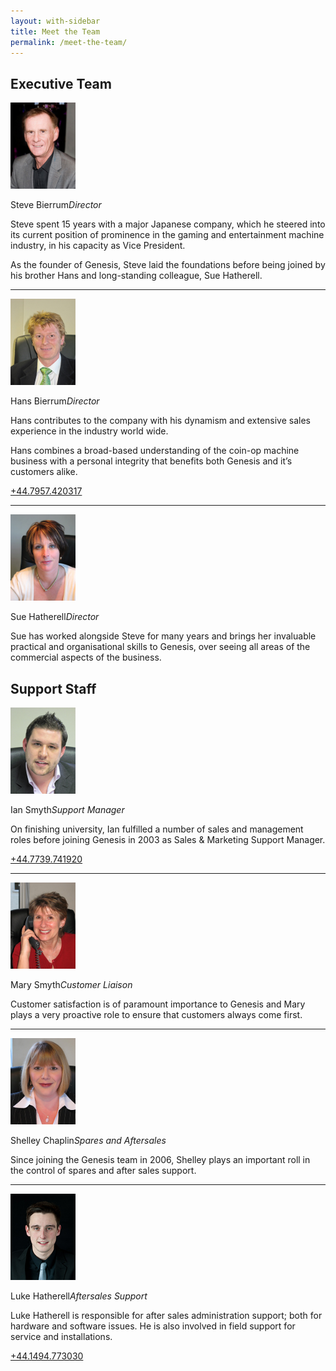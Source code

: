 ```yaml
---
layout: with-sidebar
title: Meet the Team
permalink: /meet-the-team/
---
```



<h2 class="execteam">Executive Team</h2>
<p><img loading="lazy" class="alignnone size-full wp-image-100" title="Steve" src="/images/Steve.jpg"
    alt="" width="104" height="138" /></p>
<div class="bio">
  <p>Steve Bierrum<em>Director</em></p>
  <p>Steve spent 15 years with a major Japanese company, which he steered into its current position of prominence in
    the gaming and entertainment machine industry, in his capacity as Vice President.</p>
  <p>As the founder of Genesis, Steve laid the foundations before being joined by his brother Hans and long-standing
    colleague, Sue Hatherell.</p>
</div>
<hr />
<p><img loading="lazy" class="alignnone size-full wp-image-101" title="Hans" src="/images/Hans.jpg"
    alt="" width="104" height="138" /></p>
<div class="bio">
  <p>Hans Bierrum<em>Director</em></p>
  <p>Hans contributes to the company with his dynamism and extensive sales experience in the industry world wide.
  </p>
  <p>Hans combines a broad-based understanding of the coin-op machine business with a personal integrity that
    benefits both Genesis and it&#8217;s customers alike.</p>
  <p><a href="tel:+441494773030">+44.7957.420317</a></p>
</div>
<hr />
<p><img loading="lazy" class="alignnone size-full wp-image-102" title="sue" src="/images/sue.jpg"
    alt="" width="104" height="138" /></p>
<div class="bio">
  <p>Sue Hatherell<em>Director</em></p>
  <p>Sue has worked alongside Steve for many years and brings her invaluable practical and organisational skills to
    Genesis, over seeing all areas of the commercial aspects of the business.</p>
</div>
<h2 class="suppstaff">Support Staff</h2>
<p><img loading="lazy" class="alignnone size-full wp-image-102" title="ian" src="/images/ian.jpg"
    alt="" width="104" height="138" /></p>
<div class="bio">
  <p>Ian Smyth<em>Support Manager</em></p>
  <p>On finishing university, Ian fulfilled a number of sales and management roles before joining Genesis in 2003 as
    Sales &amp; Marketing Support Manager.</p>
  <p><a href="tel:+441494773030">+44.7739.741920</a></p>
</div>
<hr />
<p><img loading="lazy" class="alignnone size-full wp-image-102" title="mary" src="/images/mary.jpg"
    alt="" width="104" height="138" /></p>
<div class="bio">
  <p>Mary Smyth<em>Customer Liaison</em></p>
  <p>Customer satisfaction is of paramount importance to Genesis and Mary plays a very proactive role to ensure that
    customers always come first.</p>
</div>
<hr />
<p><img loading="lazy" class="alignnone size-full wp-image-102" title="shelley"
    src="/images/Shelley.jpg" alt="" width="104" height="138" /></p>
<div class="bio">
  <p>Shelley Chaplin<em>Spares and Aftersales</em></p>
  <p>Since joining the Genesis team in 2006, Shelley plays an important roll in the control of spares and after
    sales support.</p>
</div>
<hr />
<p><img loading="lazy" class="alignnone size-full wp-image-102" title="luke" src="/images/luke.jpg"
    alt="" width="104" height="138" /></p>
<div class="bio">
  <p>Luke Hatherell<em>Aftersales Support</em></p>
  <p>Luke Hatherell is responsible for after sales administration support; both for hardware and software issues. He
    is also involved in field support for service and installations.</p>
  <p><a href="tel:+441494773030">+44.1494.773030</a></p>
</div>